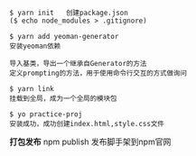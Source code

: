 
```
$ yarn init   创建package.json
($ echo node_modules > .gitignore)
```

```
$ yarn add yeoman-generator
安装yeoman依赖
```

```
导入基类，导出一个继承自Generator的方法
定义prompting的方法，用于使用命令行交互的方式做询问
```

```
$ yarn link
挂载到全局，成为一个全局的模块包
```

```
$ yo practice-proj
安装成功，成功创建index.html,style.css文件
```

**打包发布**
npm publish 发布脚手架到npm官网
 


 
 
